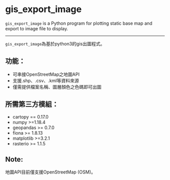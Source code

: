# gis_export_image
`gis_export_image` is a Python program for plotting static base map and export to image file to display.

------

`gis_export_image`為基於python3的gis出圖程式。

## 功能：

* 可串接OpenStreetMap之地圖API
* 支援.shp、.csv、.kml等資料來源
* 僅需提供檔案名稱、圖層顏色之色碼即可出圖


## 所需第三方模組：

* cartopy == 0.17.0
* numpy >=1.18.4
* geopandas >= 0.7.0
* fiona >= 1.8.13
* matplotlib >=3.2.1	
* rasterio >= 1.1.5

## Note:

地圖API目前僅支援OpenStreetMap (OSM)。
